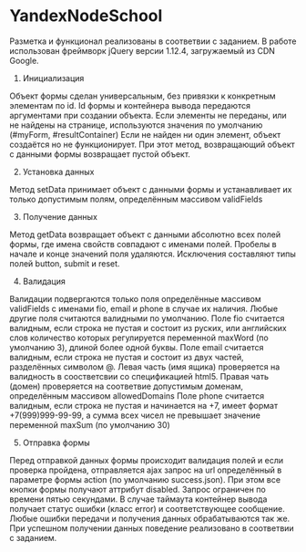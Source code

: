 # YandexNodeSchool

Разметка и функционал реализованы в соответвии с заданием.
В работе использован фреймворк jQuery версии 1.12.4, загружаемый из CDN Google.

1. Инициализация

Объект формы сделан универсальным, без привязки к конкретным элементам по id. Id формы и контейнера вывода передаются аргументами при создании объекта.
Если элементы не переданы, или не найдены на странице, используются значения по умолчанию (#myForm, #resultContainer)
Если не найден ни один элемент, объект создаётся но не функционирует. При этот метод, возвращающий объект с данными формы возвращает пустой объект.

2. Установка данных

Метод setData принимает объект с данными формы и устанавливает их только допустимым полям, определённым массивом validFields

3. Получение данных

Метод getData возвращает объект с данными абсолютно всех полей формы, где имена свойств совпадают с именами полей. Пробелы в начале и конце значений поля удаляются. Исключения составляют типы полей button, submit и reset.

4. Валидация

Валидации подвергаются только поля определённые массивом validFields с именами fio, email и phone в случае их наличия. Любые другие поля считаются валидными по умолчанию.
Поле fio считается валидным, если строка не пустая и состоит из руских, или английских слов количество которых регулируется переменной maxWord (по умолчанию 3), длиной более одной буквы.
Поле email считается валидным, если строка не пустая и cостоит из двух частей, разделённых символом @. Левая часть (имя ящика) проверяется на валидность в соостветсвии со спецификацией html5. Правая чать (домен) проверяется на соответвие допустимым доменам, определённым массивом allowedDomains
Поле phone считается валидным, если строка не пустая и начинается на +7, имеет формат +7(999)999-99-99, а сумма всех чисел не превышает значение переменной maxSum (по умолчанию 30)

5. Отправка формы

Перед отправкой данных формы происходит валидация полей и если проверка пройдена, отправляется ajax запрос на url определённый в параметре формы action (по умолчанию success.json). При этом все кнопки формы получают аттрибут disabled.
Запрос ограничен по времени пятью секундами. В случае таймаута контейнер вывода получает статус ошибки (класс error) и соответствующее сообщение. Любые ошибки передачи и получения данных обрабатываются так же.
При успешном получении данных поведение реализовано в соответвии с заданием.
